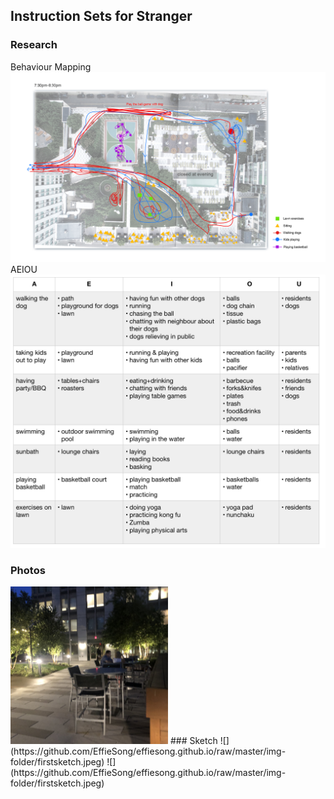 
## Instruction Sets for Stranger

### Research
Behaviour Mapping
![](https://github.com/EffieSong/effiesong.github.io/raw/master/img-folder/BehaviourMapping.jpg)
AEIOU
![](https://github.com/EffieSong/effiesong.github.io/raw/master/img-folder/AEIOU.jpg)
### Photos
<img src="https://github.com/EffieSong/effiesong.github.io/raw/master/img-folder/IMG_1974.jpg" width="50%" height="50%">
### Sketch
![](https://github.com/EffieSong/effiesong.github.io/raw/master/img-folder/firstsketch.jpeg)
![](https://github.com/EffieSong/effiesong.github.io/raw/master/img-folder/firstsketch.jpeg)

